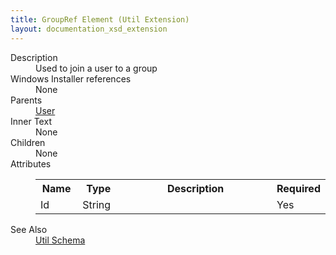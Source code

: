 ```yaml
---
title: GroupRef Element (Util Extension)
layout: documentation_xsd_extension
---
```

<dl>
  <dt>Description</dt>
  <dd>Used to join a user to a group</dd>
  <dt>Windows Installer references</dt>
  <dd>None</dd>
  <dt>Parents</dt>
  <dd>
    <a href="../util/user" class="extension">User</a>
  </dd>
  <dt>Inner Text</dt>
  <dd>None</dd>
  <dt>Children</dt>
  <dd>None</dd>
  <dt>Attributes</dt>
  <dd>
    <table cellspacing="0" cellpadding="0" class="schema">
      <tr>
        <th width="15%">Name</th>
        <th width="15%">Type</th>
        <th width="65%">Description</th>
        <th width="15%">Required</th>
      </tr>
      <tr>
        <td>Id</td>
        <td>String</td>
        <td>&nbsp;</td>
        <td>Yes</td>
      </tr>
    </table>
  </dd>
  <dt>See Also</dt>
  <dd>
    <a href="../util">Util Schema</a>
  </dd>
</dl>
